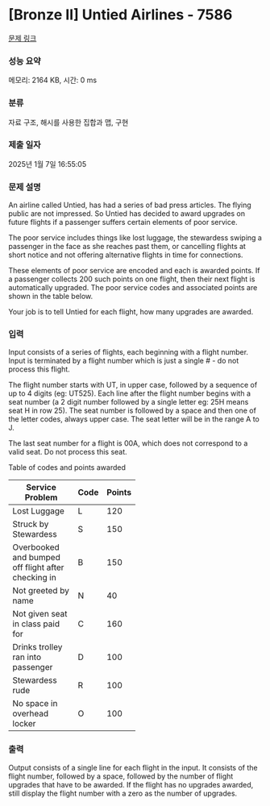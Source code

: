 # [Bronze II] Untied Airlines - 7586 

[문제 링크](https://www.acmicpc.net/problem/7586) 

### 성능 요약

메모리: 2164 KB, 시간: 0 ms

### 분류

자료 구조, 해시를 사용한 집합과 맵, 구현

### 제출 일자

2025년 1월 7일 16:55:05

### 문제 설명

<p>An airline called Untied, has had a series of bad press articles. The flying public are not impressed. So Untied has decided to award upgrades on future flights if a passenger suffers certain elements of poor service.</p>

<p>The poor service includes things like lost luggage, the stewardess swiping a passenger in the face as she reaches past them, or cancelling flights at short notice and not offering alternative flights in time for connections.</p>

<p>These elements of poor service are encoded and each is awarded points. If a passenger collects 200 such points on one flight, then their next flight is automatically upgraded. The poor service codes and associated points are shown in the table below.</p>

<p>Your job is to tell Untied for each flight, how many upgrades are awarded.</p>

### 입력 

 <p>Input consists of a series of flights, each beginning with a flight number. Input is terminated by a flight number which is just a single # - do not process this flight.</p>

<p>The flight number starts with UT, in upper case, followed by a sequence of up to 4 digits (eg: UT525). Each line after the flight number begins with a seat number (a 2 digit number followed by a single letter eg: 25H means seat H in row 25). The seat number is followed by a space and then one of the letter codes, always upper case. The seat letter will be in the range A to J.</p>

<p>The last seat number for a flight is 00A, which does not correspond to a valid seat. Do not process this seat.</p>

<p>Table of codes and points awarded</p>

<table class="table table-bordered" style="width:50%">
	<thead>
		<tr>
			<th>Service Problem</th>
			<th>Code</th>
			<th>Points</th>
		</tr>
	</thead>
	<tbody>
		<tr>
			<td>Lost Luggage</td>
			<td>L</td>
			<td>120</td>
		</tr>
		<tr>
			<td>Struck by Stewardess</td>
			<td>S</td>
			<td>150</td>
		</tr>
		<tr>
			<td>Overbooked and bumped off flight after checking in</td>
			<td>B</td>
			<td>150</td>
		</tr>
		<tr>
			<td>Not greeted by name</td>
			<td>N</td>
			<td>40</td>
		</tr>
		<tr>
			<td>Not given seat in class paid for</td>
			<td>C</td>
			<td>160</td>
		</tr>
		<tr>
			<td>Drinks trolley ran into passenger</td>
			<td>D</td>
			<td>100</td>
		</tr>
		<tr>
			<td>Stewardess rude</td>
			<td>R</td>
			<td>100</td>
		</tr>
		<tr>
			<td>No space in overhead locker</td>
			<td>O</td>
			<td>100</td>
		</tr>
	</tbody>
</table>

### 출력 

 <p>Output consists of a single line for each flight in the input. It consists of the flight number, followed by a space, followed by the number of flight upgrades that have to be awarded. If the flight has no upgrades awarded, still display the flight number with a zero as the number of upgrades. </p>


